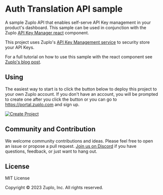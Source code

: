 # Auth Translation API sample

A sample Zuplo API that enables self-serve API Key management in your product's dashboard. This sample can be used in conjunction with the Zuplo [API Key Manager react](https://github.com/zuplo/api-key-manager) component.

This project uses Zuplo's [API Key Management service](https://zuplo.com/docs/articles/api-key-management) to security store your API Keys.

For a full tutorial on how to use this sample with the react component see [Zuplo's blog post](https://zuplo.com/blog).

## Using

The easiest way to start is to click the button below to deploy this project to your own Zuplo account. If you don't have an account, you will be prompted to create one after you click the button or you can go to https://portal.zuplo.com and sign up.

[![Create Project](https://cdn.zuplo.com/www/zupit.svg)](http://portal.zuplo.com/zup-it?sourceRepoUrl=https://github.com/zuplo/sample-auth-translation-api)

## Community and Contribution

We welcome community contributions and ideas. Please feel free to open an issue
or propose a pull request. [Join us on Discord](https://discord.gg/Y87N4SxjvJ)
if you have questions, feedback, or just want to hang out.

## License

MIT License

Copyright © 2023 Zuplo, Inc. All rights reserved.
